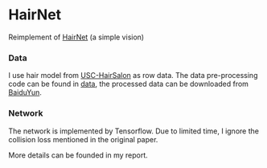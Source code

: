 # HairNet
Reimplement of [HairNet](https://arxiv.org/abs/1806.07467) (a simple vision)

### Data
I use hair model from [USC-HairSalon](http://www-scf.usc.edu/~liwenhu/SHM/database.html) as row data. The data pre-processing code can be found in [data](https://github.com/pielet/HairNet/blob/master/data), the processed data can be downloaded from [BaiduYun](https://pan.baidu.com/s/1YdaNLuSzkebL3EO7-eIceg).

### Network
The network is implemented by Tensorflow. Due to limited time, I ignore the collision loss mentioned in the original paper.


More details can be founded in my report.
